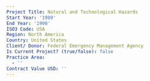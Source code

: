 ```yaml
---
Project Title: Natural and Technological Hazards
Start Year: '1989'
End Year: '1990'
ISO3 Code: USA
Region: North America
Country: United States
Client/ Donor: Federal Emergency Management Agency
Is Current Project? (true/false): false
Practice Area:
  - ''
Contract Value USD: ''
---
```

